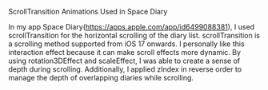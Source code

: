 ScrollTransition Animations Used in Space Diary

In my app Space Diary(https://apps.apple.com/app/id6499088381), I used scrollTransition for the horizontal scrolling of the diary list. 
scrollTransition is a scrolling method supported from iOS 17 onwards. 
I personally like this interaction effect because it can make scroll effects more dynamic. 
By using rotation3DEffect and scaleEffect, I was able to create a sense of depth during scrolling. 
Additionally, I applied zIndex in reverse order to manage the depth of overlapping diaries while scrolling.

